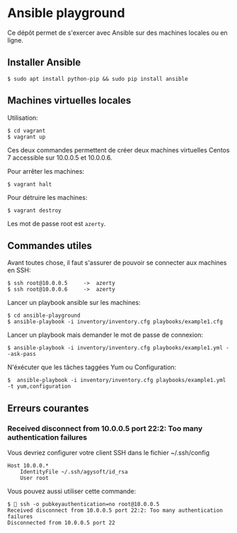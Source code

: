 # Ansible playground

Ce dépôt permet de s'exercer avec Ansible sur des machines locales ou en ligne.

## Installer Ansible

    $ sudo apt install python-pip && sudo pip install ansible


## Machines virtuelles locales

Utilisation:

    $ cd vagrant
    $ vagrant up
    
Ces deux commandes permettent de créer deux machines virtuelles Centos 7 accessible sur 10.0.0.5 et 10.0.0.6.

Pour arrêter les machines:

    $ vagrant halt
    
Pour détruire les machines:

    $ vagrant destroy    
    
Les mot de passe root est `azerty`.    


## Commandes utiles

Avant toutes chose, il faut s'assurer de pouvoir se connecter aux machines en SSH:

    $ ssh root@10.0.0.5     ->  azerty
    $ ssh root@10.0.0.6     ->  azerty

Lancer un playbook ansible sur les machines:

    $ cd ansible-playground
    $ ansible-playbook -i inventory/inventory.cfg playbooks/example1.cfg
    
Lancer un playbook mais demander le mot de passe de connexion:

    $ ansible-playbook -i inventory/inventory.cfg playbooks/example1.yml --ask-pass
    
N'éxécuter que les tâches taggées Yum ou Configuration:

    $  ansible-playbook -i inventory/inventory.cfg playbooks/example1.yml -t yum,configuration         


## Erreurs courantes
    
### Received disconnect from 10.0.0.5 port 22:2: Too many authentication failures    
    
Vous devriez configurer votre client SSH dans le fichier ~/.ssh/config

    Host 10.0.0.*
        IdentityFile ~/.ssh/agysoft/id_rsa
        User root

Vous pouvez aussi utiliser cette commande:    

    $ 🐼 ssh -o pubkeyauthentication=no root@10.0.0.5 
    Received disconnect from 10.0.0.5 port 22:2: Too many authentication failures
    Disconnected from 10.0.0.5 port 22
